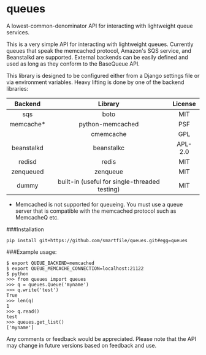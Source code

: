 # queues
A lowest-common-denominator API for interacting with lightweight queue services.

This is a very simple API for interacting with lightweight queues. Currently queues that speak the memcached protocol, Amazon's SQS service, and Beanstalkd are supported. External backends can be easily defined and used as long as they conform to the BaseQueue API.

This library is designed to be configured either from a Django settings file or via environment variables. Heavy lifting is done by one of the backend libraries:

|   Backend   |                    Library                    | License |
|:-----------:|:---------------------------------------------:|:-------:|
|     sqs     |                      boto                     |   MIT   |
|  memcache*  |                python-memcached               |   PSF   |
|             |                    cmemcache                  |   GPL   |
| beanstalkd  |                   beanstalkc                  | APL-2.0 |
|    redisd   |                     redis                     |   MIT   |
|  zenqueued  |                    zenqueue                   |   MIT   |
|   dummy     | built-in (useful for single-threaded testing) |   MIT   |

* Memcached is not supported for queueing. You must use a queue server that is compatible with the memcached protocol such as MemcacheQ etc.


###Installation
```
pip install git+https://github.com/smartfile/queues.git#egg=queues
```

###Example usage:

```
$ export QUEUE_BACKEND=memcached
$ export QUEUE_MEMCACHE_CONNECTION=localhost:21122
$ python
>>> from queues import queues
>>> q = queues.Queue('myname')
>>> q.write('test')
True
>>> len(q)
1
>>> q.read()
test
>>> queues.get_list()
['myname']
```

Any comments or feedback would be appreciated. Please note that the API may change in future versions based on feedback and use. 

